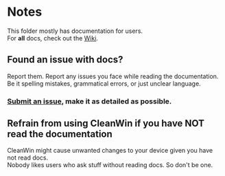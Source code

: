 # Notes

This folder mostly has documentation for users.   
For **all** docs, check out the [Wiki](https://github.com/pratyakshm/CleanWin/wiki).

## Found an issue with docs?
Report them. Report any issues you face while reading the documentation. Be it spelling mistakes, grammatical errors, or just unclear language.   
### [Submit an issue](https://github.com/pratyakshm/CleanWin/issues/new?assignees=pratyakshm&labels=Issue-Docs&template=doc_issue.yaml&title=Docs+issue%3A+), make it as detailed as possible.

## Refrain from using CleanWin if you have NOT read the documentation
CleanWin might cause unwanted changes to your device given you have not read docs.  
Nobody likes users who ask stuff without reading docs. So don't be one.
